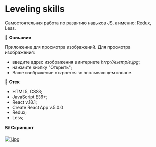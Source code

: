 # Leveling skills #
 
Самостоятельная работа по развитию навыков JS, а именно: Redux, Less.

:pencil: **Описание**

Приложение для просмотра изображений. Для просмотра изображения:
* введите адрес изображения в интернете *hrrp://exemple.jpg*;
* нажмите кнопку "Открыть";
* Ваше изображение откроется во всплывающем попапе.

🧰 **Стек**

* HTML5, CSS3;
* JavaScript ES6+;
* React v.18.1;
* Create React App v.5.0.0
* Redux;
* Less;

🖼️ **Скриншот**

[![1.jpg](https://i.postimg.cc/nrqMS8Bv/1.jpg)](https://postimg.cc/hQPSh5Cj)
